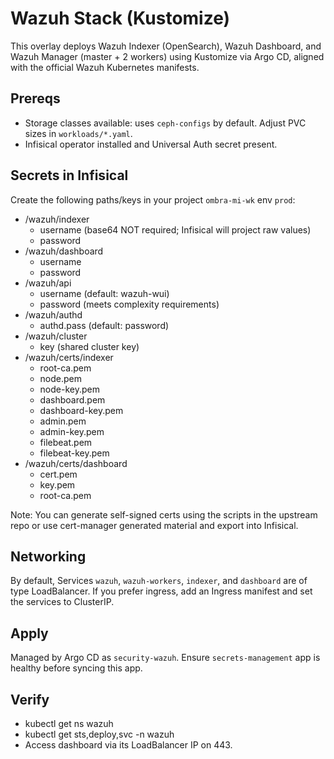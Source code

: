 # Wazuh Stack (Kustomize)

This overlay deploys Wazuh Indexer (OpenSearch), Wazuh Dashboard, and Wazuh Manager (master + 2 workers) using Kustomize via Argo CD, aligned with the official Wazuh Kubernetes manifests.

## Prereqs

- Storage classes available: uses `ceph-configs` by default. Adjust PVC sizes in `workloads/*.yaml`.
- Infisical operator installed and Universal Auth secret present.

## Secrets in Infisical

Create the following paths/keys in your project `ombra-mi-wk` env `prod`:

- /wazuh/indexer
  - username (base64 NOT required; Infisical will project raw values)
  - password
- /wazuh/dashboard
  - username
  - password
- /wazuh/api
  - username (default: wazuh-wui)
  - password (meets complexity requirements)
- /wazuh/authd
  - authd.pass (default: password)
- /wazuh/cluster
  - key (shared cluster key)
- /wazuh/certs/indexer
  - root-ca.pem
  - node.pem
  - node-key.pem
  - dashboard.pem
  - dashboard-key.pem
  - admin.pem
  - admin-key.pem
  - filebeat.pem
  - filebeat-key.pem
- /wazuh/certs/dashboard
  - cert.pem
  - key.pem
  - root-ca.pem

Note: You can generate self-signed certs using the scripts in the upstream repo or use cert-manager generated material and export into Infisical.

## Networking

By default, Services `wazuh`, `wazuh-workers`, `indexer`, and `dashboard` are of type LoadBalancer. If you prefer ingress, add an Ingress manifest and set the services to ClusterIP.

## Apply

Managed by Argo CD as `security-wazuh`. Ensure `secrets-management` app is healthy before syncing this app.

## Verify

- kubectl get ns wazuh
- kubectl get sts,deploy,svc -n wazuh
- Access dashboard via its LoadBalancer IP on 443.
